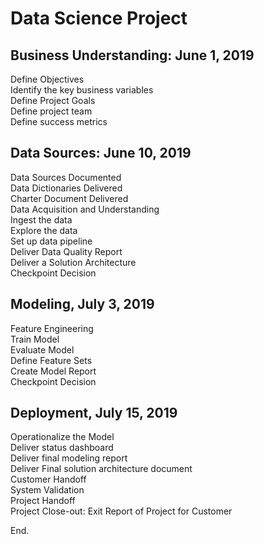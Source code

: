 # Data Science Project
## Business Understanding: June 1, 2019
Define Objectives  
Identify the key business variables  
Define Project Goals  
Define project team  
Define success metrics  
## Data Sources: June 10, 2019  
Data Sources Documented  
Data Dictionaries Delivered  
Charter Document Delivered  
Data Acquisition and Understanding  
Ingest the data  
Explore the data  
Set up data pipeline  
Deliver Data Quality Report  
Deliver a Solution Architecture  
Checkpoint Decision  
## Modeling, July 3, 2019  
Feature Engineering  
Train Model  
Evaluate Model  
Define Feature Sets  
Create Model Report  
Checkpoint Decision  
## Deployment, July 15, 2019  
Operationalize the Model  
Deliver status dashboard  
Deliver final modeling report  
Deliver Final solution architecture document  
Customer Handoff  
System Validation  
Project Handoff  
Project Close-out: Exit Report of Project for Customer

End.
